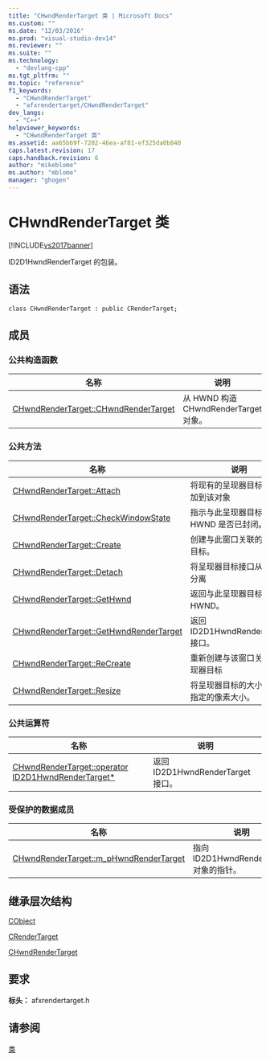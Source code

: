 ```yaml
---
title: "CHwndRenderTarget 类 | Microsoft Docs"
ms.custom: ""
ms.date: "12/03/2016"
ms.prod: "visual-studio-dev14"
ms.reviewer: ""
ms.suite: ""
ms.technology: 
  - "devlang-cpp"
ms.tgt_pltfrm: ""
ms.topic: "reference"
f1_keywords: 
  - "CHwndRenderTarget"
  - "afxrendertarget/CHwndRenderTarget"
dev_langs: 
  - "C++"
helpviewer_keywords: 
  - "CHwndRenderTarget 类"
ms.assetid: aa65b69f-7202-46ea-af81-ef325da0b840
caps.latest.revision: 17
caps.handback.revision: 6
author: "mikeblome"
ms.author: "mblome"
manager: "ghogen"
---
```

# CHwndRenderTarget 类
[!INCLUDE[vs2017banner](../../assembler/inline/includes/vs2017banner.md)]

ID2D1HwndRenderTarget 的包装。  
  
## 语法  
  
```  
class CHwndRenderTarget : public CRenderTarget;  
```  
  
## 成员  
  
### 公共构造函数  
  
|名称|说明|  
|--------|--------|  
|[CHwndRenderTarget::CHwndRenderTarget](../Topic/CHwndRenderTarget::CHwndRenderTarget.md)|从 HWND 构造 CHwndRenderTarget 对象。|  
  
### 公共方法  
  
|名称|说明|  
|--------|--------|  
|[CHwndRenderTarget::Attach](../Topic/CHwndRenderTarget::Attach.md)|将现有的呈现器目标接口附加到该对象|  
|[CHwndRenderTarget::CheckWindowState](../Topic/CHwndRenderTarget::CheckWindowState.md)|指示与此呈现器目标关联的 HWND 是否已封闭。|  
|[CHwndRenderTarget::Create](../Topic/CHwndRenderTarget::Create.md)|创建与此窗口关联的呈现器目标。|  
|[CHwndRenderTarget::Detach](../Topic/CHwndRenderTarget::Detach.md)|将呈现器目标接口从该对象分离|  
|[CHwndRenderTarget::GetHwnd](../Topic/CHwndRenderTarget::GetHwnd.md)|返回与此呈现器目标关联的 HWND。|  
|[CHwndRenderTarget::GetHwndRenderTarget](../Topic/CHwndRenderTarget::GetHwndRenderTarget.md)|返回 ID2D1HwndRenderTarget 接口。|  
|[CHwndRenderTarget::ReCreate](../Topic/CHwndRenderTarget::ReCreate.md)|重新创建与该窗口关联的呈现器目标|  
|[CHwndRenderTarget::Resize](../Topic/CHwndRenderTarget::Resize.md)|将呈现器目标的大小更改为指定的像素大小。|  
  
### 公共运算符  
  
|名称|说明|  
|--------|--------|  
|[CHwndRenderTarget::operator ID2D1HwndRenderTarget\*](../Topic/CHwndRenderTarget::operator%20ID2D1HwndRenderTarget*.md)|返回 ID2D1HwndRenderTarget 接口。|  
  
### 受保护的数据成员  
  
|名称|说明|  
|--------|--------|  
|[CHwndRenderTarget::m\_pHwndRenderTarget](../Topic/CHwndRenderTarget::m_pHwndRenderTarget.md)|指向 ID2D1HwndRenderTarget 对象的指针。|  
  
## 继承层次结构  
 [CObject](../../mfc/reference/cobject-class.md)  
  
 [CRenderTarget](../../mfc/reference/crendertarget-class.md)  
  
 [CHwndRenderTarget](../../mfc/reference/chwndrendertarget-class.md)  
  
## 要求  
 **标头：** afxrendertarget.h  
  
## 请参阅  
 [类](../../mfc/reference/mfc-classes.md)